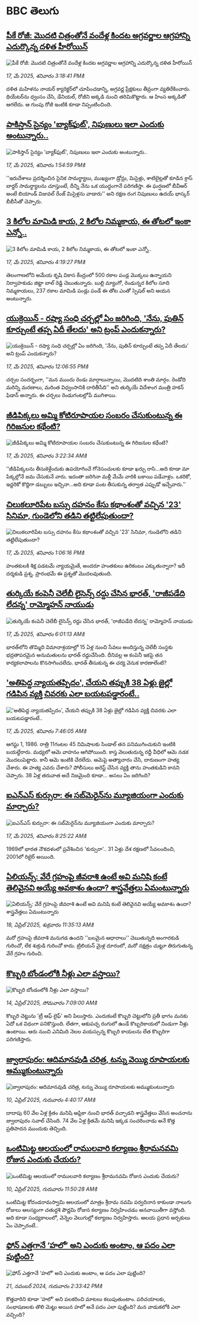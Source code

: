 # BBC తెలుగు## [పీకే రోజీ: మొదటి చిత్రంతోనే వందేళ్ల కిందట అగ్రవర్ణాల ఆగ్రహాన్ని ఎదుర్కొన్న దళిత హీరోయిన్](https://www.bbc.com/telugu/articles/cn8vg0ln3dvo?at_campaign=githubrss)![పీకే రోజీ: మొదటి చిత్రంతోనే వందేళ్ల కిందట అగ్రవర్ణాల ఆగ్రహాన్ని ఎదుర్కొన్న దళిత హీరోయిన్](https://ichef.bbci.co.uk/ace/standard/240/cpsprodpb/54e5/live/f59e1190-120c-11f0-ba12-8d27eb561761.png)_17, మే 2025, శనివారం 3:18:41 PMకి_దళిత మహిళను నాయర్ క్యారెక్టర్‌లో చూపించడాన్ని, అగ్రవర్ణ ప్రేక్షకులు తీవ్రంగా వ్యతిరేకించారు. థియేటర్‌ను ధ్వంసం చేసి, డేనియల్, రోజీని అక్కడి నుంచి తరిమికొట్టారు. ఆ హింస అక్కడితో ఆగలేదు. ఆ గుంపు రోజీ ఇంటికి కూడా నిప్పంటించింది.## [పాకిస్తాన్ సైన్యం 'బ్యాక్‌ఫుట్‌', నిపుణులు ఇలా ఎందుకు అంటున్నారు..](https://www.bbc.com/telugu/articles/cn9jv5v99nlo?at_campaign=githubrss)![పాకిస్తాన్ సైన్యం 'బ్యాక్‌ఫుట్‌', నిపుణులు ఇలా ఎందుకు అంటున్నారు..](https://ichef.bbci.co.uk/ace/standard/240/cpsprodpb/19d5/live/219714f0-3313-11f0-8947-7d6241f9fce9.jpg)_17, మే 2025, శనివారం 1:54:59 PMకి_''ఇరుదేశాలు ప్రదర్శించిన సైనిక సామర్థ్యాలు, ముఖ్యంగా డ్రోన్లు, మిసైళ్లు, శాటిలైట్లతో కూడిన క్రాస్ బార్డర్ సామర్థ్యాలను చూస్తుంటే, దీన్ని నేను ఒక యుద్ధంగానే పరిగణిస్తా. ఈ ఘర్షణలో బీవీఆర్ అంటే బియాండ్ విజువల్ రేంజ్ మిసైళ్లను వాడారు'' అని రక్షణ రంగ నిపుణులు ఉదయ్ భాస్కర్ బీబీసీతో చెప్పారు.## [3 కిలోల మామిడి కాయ, 2 కిలోల నిమ్మకాయ, ఈ తోటలో ఇంకా ఎన్నో..](https://www.bbc.com/telugu/articles/cewd5wy4w0no?at_campaign=githubrss)![3 కిలోల మామిడి కాయ, 2 కిలోల నిమ్మకాయ, ఈ తోటలో ఇంకా ఎన్నో..](https://ichef.bbci.co.uk/ace/standard/240/cpsprodpb/42ce/live/d6a71c40-326f-11f0-8519-3b5a01ebe413.jpg)_17, మే 2025, శనివారం 4:19:27 PMకి_తెలంగాణలోని అమేయ కృషి వికాస కేంద్రంలో 500 రకాల పండ్ల మొక్కలు ఉన్నాయని  నిర్వాహకుడు జిట్టా బాల్ రెడ్డి చెబుతున్నారు. బుల్లి మ్యాంగో, రెండున్నర కిలోల సూది నిమ్మకాయలు, 237 రకాల మామిడి పండ్లు పండే ఈ తోట ఎంతో స్పెషల్ అని ఆయన అంటున్నారు.## [యుక్రెయిన్ - రష్యా సంధి చర్చల్లో ఏం జరిగింది, 'నేను, పుతిన్ కూర్చుంటే తప్ప ఏదీ తేలదు' అని ట్రంప్ ఎందుకన్నారు?](https://www.bbc.com/telugu/articles/c8e67pjwzr2o?at_campaign=githubrss)![యుక్రెయిన్ - రష్యా సంధి చర్చల్లో ఏం జరిగింది, 'నేను, పుతిన్ కూర్చుంటే తప్ప ఏదీ తేలదు' అని ట్రంప్ ఎందుకన్నారు?](https://ichef.bbci.co.uk/ace/standard/240/cpsprodpb/0589/live/2b778450-3318-11f0-b8af-5feabbf4b0ee.jpg)_17, మే 2025, శనివారం 12:06:55 PMకి_చర్చల సందర్భంగా, ''మన ముందు రెండు మార్గాలున్నాయి, మొదటిది శాంతి మార్గం. రెండోది మరిన్ని మరణాలు, మరింత విధ్వంసానికి దారితీసేది'' అని తుర్కియే విదేశాంగ మంత్రి హకన్ ఫిడాన్ అన్నారు. ఈ చర్చలు రెండుగంటల్లోపే ముగిశాయి.## [జీడిపిక్కలు అమ్మి కోటిరూపాయల సంబరం చేసుకుంటున్న ఈ గిరిజనుల కథేంటి? ](https://www.bbc.com/telugu/articles/ckg70xnk304o?at_campaign=githubrss)![జీడిపిక్కలు అమ్మి కోటిరూపాయల సంబరం చేసుకుంటున్న ఈ గిరిజనుల కథేంటి? ](https://ichef.bbci.co.uk/ace/standard/240/cpsprodpb/7cce/live/4d566f00-32cd-11f0-9a73-3d89998aef7b.jpg)_17, మే 2025, శనివారం 3:22:34 AMకి_‘‘జీడిపిక్కలను తీసుకెళ్లేందుకు ఉపయోగించే గోనెసంచులకు  కూడా ఖర్చు రాసి...అది కూడా మా పిక్కల్లోనే జమ చేసుకునే వారు. ఇదంతా జరిగినా మళ్లీ మేమే వారికి బకాయి పడేవాళ్లం. ఒకరికో, ఇద్దరికో కొద్దిగా డబ్బులు ఇచ్చినా...అది కూడా పంట తీసుకున్న తర్వాత ఎప్పుడో ఇచ్చేవారు.’’## [చిలుకలూరిపేట బస్సు దహనం కేసు కథాంశంతో వచ్చిన '23' సినిమా, గుండెలోని తడిని తట్టిలేపుతుందా?](https://www.bbc.com/telugu/articles/c3d48rj5z8yo?at_campaign=githubrss)![చిలుకలూరిపేట బస్సు దహనం కేసు కథాంశంతో వచ్చిన '23' సినిమా, గుండెలోని తడిని తట్టిలేపుతుందా?](https://ichef.bbci.co.uk/ace/standard/240/cpsprodpb/e3bd/live/feb8cc30-331c-11f0-82a7-d1bd7e2ec5c3.jpg)_17, మే 2025, శనివారం 1:06:16 PMకి_హంత‌కుల‌కి శిక్ష ప‌డ‌టమే న్యాయ‌మైతే, అంద‌రూ హంత‌కులు ఉరికంబం ఎక్కుతున్నారా?  ఇదీ ద‌ర్శ‌కుడి ప్ర‌శ్న‌. ప్రారంభ‌మే ఈ ప్ర‌శ్న‌తో మొద‌ల‌వుతుంది.## [తుర్కియే కంపెనీ చెలేబీ లైసెన్స్‌ రద్దు చేసిన భారత్, 'రాజీపడేది లేదన్న' రామ్మోహన్ నాయుడు](https://www.bbc.com/telugu/articles/c861pp0dd72o?at_campaign=githubrss)![తుర్కియే కంపెనీ చెలేబీ లైసెన్స్‌ రద్దు చేసిన భారత్, 'రాజీపడేది లేదన్న' రామ్మోహన్ నాయుడు](https://ichef.bbci.co.uk/ace/standard/240/cpsprodpb/8766/live/b71bf250-32ca-11f0-8519-3b5a01ebe413.jpg)_17, మే 2025, శనివారం 6:01:13 AMకి_భారత్‌లోని తొమ్మిది విమానాశ్రయాల్లో  15 ఏళ్ల నుంచి సేవలు అందిస్తున్న చెలేబీ సంస్థకు భద్రతాపరమైన అనుమతులను భారత్ రద్దుచేసింది. దీనివల్ల ఆ కంపెనీ ఇకపై  తన కార్యకలాపాలను కొనసాగించలేదు. భారత్ తీసుకున్న ఈ చర్య వెనుక కారణాలేంటి?## ['అతిపెద్ద న్యాయతప్పిదం', చేయని తప్పుకి 38 ఏళ్లు జైల్లో గడిపిన వ్యక్తి చివరకు ఎలా బయటపడ్డారంటే..](https://www.bbc.com/telugu/articles/cwyn1xvndp9o?at_campaign=githubrss)!['అతిపెద్ద న్యాయతప్పిదం', చేయని తప్పుకి 38 ఏళ్లు జైల్లో గడిపిన వ్యక్తి చివరకు ఎలా బయటపడ్డారంటే..](https://ichef.bbci.co.uk/ace/standard/240/cpsprodpb/8adf/live/a2464760-32f0-11f0-8ec2-db9a74ac849c.jpg)_17, మే 2025, శనివారం 7:46:05 AMకి_ఆగస్టు 1, 1986. రాత్రి 11గంటల 45 నిమిషాలకు సిండాల్ తన పనిముగించుకుని ఇంటికి బయల్దేరారు. మధ్యలో ఆమె వాహనం ఆగిపోయింది.  కాస్త వెలుతురున్న రద్దీ వీధిలో ఆమె నడక మొదలుపెట్టారు. కానీ ఆమె ఇంటికి చేరలేదు. ఆమెపై అత్యాచారం చేసి, దారుణంగా హత్య చేశారు. ఈ హత్య ఎవరు చేశారు? పోలీసులు అరెస్ట్ చేసిన వ్యక్తి తాను హంతకుడిని కానని చెప్పారు. 38 ఏళ్ల తరువాత అదే నిజమైంది కూడా... అసలు ఏం జరిగింది?## [ ఐఎన్ఎస్ కుర్సురా: ఈ సబ్‌మెరైన్‌ను మ్యూజియంగా ఎందుకు మార్చారు?](https://www.bbc.com/telugu/articles/cz70vlqrzyjo?at_campaign=githubrss)![ ఐఎన్ఎస్ కుర్సురా: ఈ సబ్‌మెరైన్‌ను మ్యూజియంగా ఎందుకు మార్చారు?](https://ichef.bbci.co.uk/ace/standard/240/cpsprodpb/2692/live/61dab410-32f3-11f0-8519-3b5a01ebe413.jpg)_17, మే 2025, శనివారం 8:25:22 AMకి_1969లో భారత నౌకదళంలో ప్రవేశించిన 'కుర్సురా'.. 31 ఏళ్లు దేశ రక్షణలో సేవలందించి, 2001లో రిటైర్ అయింది.## [ఏలియన్స్: వేరే గ్రహంపై జీవరాశి ఉంటే అవి మనిషి కంటే తెలివైనవి అయ్యే అవకాశం ఉందా? శాస్త్రవేత్తలు ఏమంటున్నారు](https://www.bbc.com/telugu/articles/cn7xelz1r85o?at_campaign=githubrss)![ఏలియన్స్: వేరే గ్రహంపై జీవరాశి ఉంటే అవి మనిషి కంటే తెలివైనవి అయ్యే అవకాశం ఉందా? శాస్త్రవేత్తలు ఏమంటున్నారు](https://ichef.bbci.co.uk/ace/standard/240/cpsprodpb/b07b/live/a29a56f0-1b9b-11f0-a455-cf1d5f751d2f.png)_18, ఏప్రిల్ 2025, శుక్రవారం 11:35:13 AMకి_మరో గ్రహంపై జీవరాశి మనుగడ ఉందని ''బలమైన ఆధారాలు'' చెబుతున్నది అంగారకుడి గురించో, లేక శుక్రుడి గురించో కాదు. ట్రిలియన్ మైళ్ల దూరంలో, మరో నక్షత్రం చుట్టూ తిరుగుతున్న వేరే గ్రహం గురించి.## [కొబ్బరి బోండంలోకి నీళ్లు ఎలా వస్తాయి?](https://www.bbc.com/telugu/articles/czjn4mzxxy8o?at_campaign=githubrss)![కొబ్బరి బోండంలోకి నీళ్లు ఎలా వస్తాయి?](https://ichef.bbci.co.uk/ace/standard/240/cpsprodpb/46c5/live/684a55e0-18fd-11f0-8b11-7756b7b808cc.jpg)_14, ఏప్రిల్ 2025, సోమవారం 7:09:00 AMకి_కొబ్బరి చెట్టును 'ట్రీ ఆఫ్ లైఫ్' అని పిలుస్తారు. ఎందుకంటే కొబ్బరి చెట్టులోని ప్రతీ భాగం మనకు ఏదో ఒక విధంగా పనికొస్తుంది. లేతగా, ఆకుపచ్చ రంగులో ఉండే కొబ్బరికాయలో నిండుగా నీళ్లు ఉంటాయి. ఆరు నుంచి ఎనిమిది నెలల వయస్సున్న కొబ్బరి కాయలను లేత కొబ్బరిగా పరిగణిస్తారు.## [జ్వాలాపురం: ఆదిమానవుడి చరిత్ర, టన్ను వెయ్యి రూపాయలకు అమ్ముకుంటున్నారు ](https://www.bbc.com/telugu/articles/creqqnwdd5qo?at_campaign=githubrss)![జ్వాలాపురం: ఆదిమానవుడి చరిత్ర, టన్ను వెయ్యి రూపాయలకు అమ్ముకుంటున్నారు ](https://ichef.bbci.co.uk/ace/standard/240/cpsprodpb/765e/live/b472e2d0-15b4-11f0-842b-a7355694993d.jpg)_10, ఏప్రిల్ 2025, గురువారం 4:40:17 AMకి_దాదాపు 60 వేల ఏళ్ల క్రితం మనిషి ఆఫ్రికా నుంచి భారత్ వచ్చాడని శాస్త్రవేత్తలు వేసిన అంచనాను జ్వాలాపురం సవాల్ చేసింది. 74 వేల ఏళ్ల క్రితమే మనిషి ఇక్కడ సంచరించాడు అనే కొత్త ప్రతిపాదన ముందుకు తెచ్చింది.## [ఒంటిమిట్ట ఆలయంలో రాములవారి కల్యాణం శ్రీరామనవమి రోజున ఎందుకు చేయరు?](https://www.bbc.com/telugu/articles/ce822j5e465o?at_campaign=githubrss)![ఒంటిమిట్ట ఆలయంలో రాములవారి కల్యాణం శ్రీరామనవమి రోజున ఎందుకు చేయరు?](https://ichef.bbci.co.uk/ace/standard/240/cpsprodpb/fed5/live/25534d40-1601-11f0-b58a-6113af226972.jpg)_10, ఏప్రిల్ 2025, గురువారం 11:50:28 AMకి_ఒంటిమిట్ట కోదండరామస్వామి ఆలయంలో మాత్రం శ్రీరామ నవమి పర్వదినాన కాకుండా నాలుగు రోజులు ఆలస్యంగా చతుర్దశి పౌర్ణమి రోజున కల్యాణం నిర్వహించడం ఆనవాయితీగా వస్తోంది. అది కూడా సంధ్యకాలంలో, వెన్నెల వెలుగుల్లో కల్యాణం నిర్వహిస్తారు. ఆలయ ప్రధాన అర్చకులు ఏం చెప్పారంటే..## [ఫోన్ ఎత్తగానే ‘హలో’ అని ఎందుకు అంటాం, ఆ పదం ఎలా పుట్టింది?](https://www.bbc.com/telugu/articles/cgj7x7gdjq4o?at_campaign=githubrss)![ఫోన్ ఎత్తగానే ‘హలో’ అని ఎందుకు అంటాం, ఆ పదం ఎలా పుట్టింది?](https://ichef.bbci.co.uk/ace/standard/240/cpsprodpb/0618/live/7a20ebb0-a807-11ef-b21e-5359bd56d02f.jpg)_21, నవంబర్ 2024, గురువారం 2:33:42 PMకి_కొత్తవారిని కూడా ‘హలో’ అని పలకరించి మాటలు కలుపుతుంటాం.  పరిచయాలకు, సంభాషణలకు తొలి మెట్టు అయిన హలో అనే పదం ఎలా పుట్టింది? మన వాడుకలోకి ఎలా వచ్చింది?